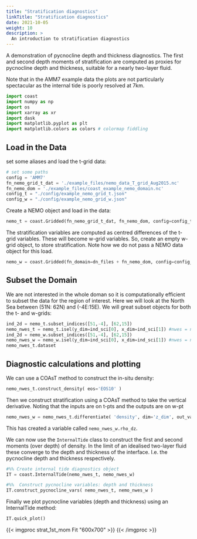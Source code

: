 ```yaml
---
title: "Stratification diagnostics"
linkTitle: "Stratification diagnostics"
date: 2021-10-05
weight: 10
description: >
  An introduction to stratification diagnostics
---
```

A demonstration of pycnocline depth and thickness diagnostics. The first and second depth moments of stratification are computed as proxies for pycnocline depth and thickness, suitable for a nearly two-layer fluid.

Note that in the AMM7 example data the plots are not particularly spectacular as the internal tide is poorly resolved at 7km.


```python
import coast
import numpy as np
import os
import xarray as xr
import dask
import matplotlib.pyplot as plt
import matplotlib.colors as colors # colormap fiddling
```

## Load in the Data
set some aliases and load the t-grid data:


```python
# set some paths
config = 'AMM7'
fn_nemo_grid_t_dat = './example_files/nemo_data_T_grid_Aug2015.nc'
fn_nemo_dom = './example_files/coast_example_nemo_domain.nc'
config_t = "./config/example_nemo_grid_t.json"
config_w = "./config/example_nemo_grid_w.json"

```

Create a NEMO object and load in the data:


```python
nemo_t = coast.Gridded(fn_nemo_grid_t_dat, fn_nemo_dom, config=config_t)
```

The stratification variables are computed as centred differences of the t-grid variables. These will become w-grid variables. So, create an empty w-grid object, to store stratification. Note how we do not pass a NEMO data object for this load.


```python
nemo_w = coast.Gridded(fn_domain=dn_files + fn_nemo_dom, config=config_w)
```

## Subset the Domain

We are not interested in the whole doman so it is computationally efficient to subset the data for the region of interest. Here we will look at the North Sea between (51N: 62N) and (-4E:15E). We will great subset objects for both the t- and w-grids:


```python
ind_2d = nemo_t.subset_indices([51,-4], [62,15])
nemo_nwes_t = nemo_t.isel(y_dim=ind_sci[0], x_dim=ind_sci[1]) #nwes = northwest european shelf
ind_2d = nemo_w.subset_indices([51,-4], [62,15])
nemo_nwes_w = nemo_w.isel(y_dim=ind_sci[0], x_dim=ind_sci[1]) #nwes = northwest european shelf
nemo_nwes_t.dataset
```

## Diagnostic calculations and plotting
We can use a COAsT method to construct the in-situ density:


```python
nemo_nwes_t.construct_density( eos='EOS10' )
```

Then we construct stratification using a COAsT method to take the vertical derivative. Noting that the inputs are on t-pts and the outputs are on w-pt


```python
nemo_nwes_w = nemo_nwes_t.differentiate( 'density', dim='z_dim', out_var_str='rho_dz', out_obj=nemo_nwes_w ) # --> sci_nwes_w.rho_dz
```

This has created a variable called `nemo_nwes_w.rho_dz`.

We can now use the `InternalTide` class to construct the first and second moments (over depth) of density. In the limit of an idealised two-layer fluid these converge to the depth and thickness of the interface. I.e. the pycnocline depth and thickness respectively.


```python
#%% Create internal tide diagnostics object
IT = coast.InternalTide(nemo_nwes_t, nemo_nwes_w)

#%%  Construct pycnocline variables: depth and thickness
IT.construct_pycnocline_vars( nemo_nwes_t, nemo_nwes_w )
```

Finally we plot pycnocline variables (depth and thickness) using an InternalTide method:


```python
IT.quick_plot()
```
{{< imgproc strat_1st_mom Fit "600x700" >}}
{{< /imgproc >}}
